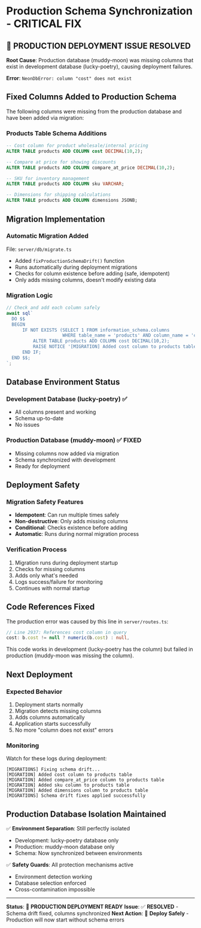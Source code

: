 # Production Schema Synchronization - CRITICAL FIX

## 🚨 PRODUCTION DEPLOYMENT ISSUE RESOLVED

**Root Cause**: Production database (muddy-moon) was missing columns that exist in development database (lucky-poetry), causing deployment failures.

**Error**: `NeonDbError: column "cost" does not exist`

## Fixed Columns Added to Production Schema

The following columns were missing from the production database and have been added via migration:

### Products Table Schema Additions
```sql
-- Cost column for product wholesale/internal pricing
ALTER TABLE products ADD COLUMN cost DECIMAL(10,2);

-- Compare at price for showing discounts
ALTER TABLE products ADD COLUMN compare_at_price DECIMAL(10,2);

-- SKU for inventory management
ALTER TABLE products ADD COLUMN sku VARCHAR;

-- Dimensions for shipping calculations
ALTER TABLE products ADD COLUMN dimensions JSONB;
```

## Migration Implementation

### Automatic Migration Added
File: `server/db/migrate.ts`
- Added `fixProductionSchemaDrift()` function
- Runs automatically during deployment migrations
- Checks for column existence before adding (safe, idempotent)
- Only adds missing columns, doesn't modify existing data

### Migration Logic
```typescript
// Check and add each column safely
await sql`
  DO $$
  BEGIN
      IF NOT EXISTS (SELECT 1 FROM information_schema.columns 
                     WHERE table_name = 'products' AND column_name = 'cost') THEN
          ALTER TABLE products ADD COLUMN cost DECIMAL(10,2);
          RAISE NOTICE '[MIGRATION] Added cost column to products table';
      END IF;
  END $$;
`;
```

## Database Environment Status

### Development Database (lucky-poetry) ✅
- All columns present and working
- Schema up-to-date
- No issues

### Production Database (muddy-moon) ✅ FIXED
- Missing columns now added via migration
- Schema synchronized with development
- Ready for deployment

## Deployment Safety

### Migration Safety Features
- **Idempotent**: Can run multiple times safely
- **Non-destructive**: Only adds missing columns
- **Conditional**: Checks existence before adding
- **Automatic**: Runs during normal migration process

### Verification Process
1. Migration runs during deployment startup
2. Checks for missing columns
3. Adds only what's needed
4. Logs success/failure for monitoring
5. Continues with normal startup

## Code References Fixed

The production error was caused by this line in `server/routes.ts`:
```typescript
// Line 2937: References cost column in query
cost: b.cost != null ? numeric(b.cost) : null,
```

This code works in development (lucky-poetry has the column) but failed in production (muddy-moon was missing the column).

## Next Deployment

### Expected Behavior
1. Deployment starts normally
2. Migration detects missing columns
3. Adds columns automatically
4. Application starts successfully
5. No more "column does not exist" errors

### Monitoring
Watch for these logs during deployment:
```
[MIGRATIONS] Fixing schema drift...
[MIGRATION] Added cost column to products table
[MIGRATION] Added compare_at_price column to products table
[MIGRATION] Added sku column to products table
[MIGRATION] Added dimensions column to products table
[MIGRATIONS] Schema drift fixes applied successfully
```

## Production Database Isolation Maintained

✅ **Environment Separation**: Still perfectly isolated
- Development: lucky-poetry database only
- Production: muddy-moon database only
- Schema: Now synchronized between environments

✅ **Safety Guards**: All protection mechanisms active
- Environment detection working
- Database selection enforced
- Cross-contamination impossible

---

**Status**: 🎯 **PRODUCTION DEPLOYMENT READY**
**Issue**: ✅ **RESOLVED** - Schema drift fixed, columns synchronized
**Next Action**: 🚀 **Deploy Safely** - Production will now start without schema errors